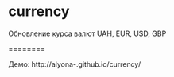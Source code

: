 currency
========
Обновление курса валют UAH, EUR, USD, GBP

========

Демо: http://alyona-.github.io/currency/
